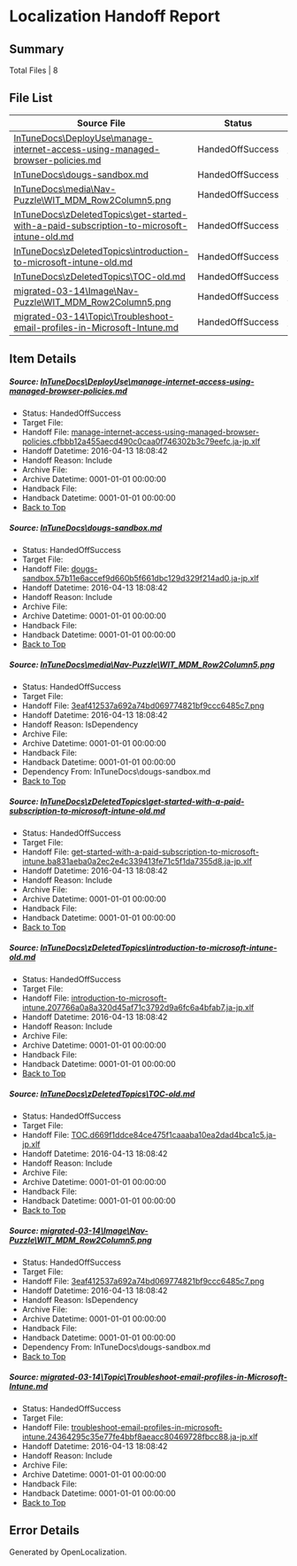 # <a name='report-top'></a> Localization Handoff Report

## Summary
 Total Files | 8

## File List
 Source File | Status | Details 
 ----------- | ------ | ------- 
 [InTuneDocs\DeployUse\manage-internet-access-using-managed-browser-policies.md](https://github.com/Microsoft/IntuneDocs-pr/blob/f6758f477884c059d96faab634f57d215069c2e4/InTuneDocs/DeployUse/manage-internet-access-using-managed-browser-policies.md) | HandedOffSuccess | [Details](#66f88116f674fc6669cdad7027ac08c9dff672d985)
 [InTuneDocs\dougs-sandbox.md](https://github.com/Microsoft/IntuneDocs-pr/blob/29b2eca39d14bcbd00840a73bf5e71d7a74afe04/InTuneDocs/dougs-sandbox.md) | HandedOffSuccess | [Details](#20f955062e2b30a29f84e087acc3227ba962fb2d312)
 [InTuneDocs\media\Nav-Puzzle\WIT_MDM_Row2Column5.png](https://github.com/Microsoft/IntuneDocs-pr/blob/29b2eca39d14bcbd00840a73bf5e71d7a74afe04/InTuneDocs/media/Nav-Puzzle/WIT_MDM_Row2Column5.png) | HandedOffSuccess | [Details](#3eaf412537a692a74bd069774821bf9ccc6485c7994)
 [InTuneDocs\zDeletedTopics\get-started-with-a-paid-subscription-to-microsoft-intune-old.md](https://github.com/Microsoft/IntuneDocs-pr/blob/29b2eca39d14bcbd00840a73bf5e71d7a74afe04/InTuneDocs/zDeletedTopics/get-started-with-a-paid-subscription-to-microsoft-intune-old.md) | HandedOffSuccess | [Details](#1f70c7f8f2a8405f752706db5e7969fbce0ca03e1400)
 [InTuneDocs\zDeletedTopics\introduction-to-microsoft-intune-old.md](https://github.com/Microsoft/IntuneDocs-pr/blob/29b2eca39d14bcbd00840a73bf5e71d7a74afe04/InTuneDocs/zDeletedTopics/introduction-to-microsoft-intune-old.md) | HandedOffSuccess | [Details](#3b9c00857551480257905fe0215aeb25b30506f21421)
 [InTuneDocs\zDeletedTopics\TOC-old.md](https://github.com/Microsoft/IntuneDocs-pr/blob/29b2eca39d14bcbd00840a73bf5e71d7a74afe04/InTuneDocs/zDeletedTopics/TOC-old.md) | HandedOffSuccess | [Details](#eb1b700cbd4694c83e957de96d65bfc369cd2f1b1552)
 [migrated-03-14\Image\Nav-Puzzle\WIT_MDM_Row2Column5.png](https://github.com/Microsoft/IntuneDocs-pr/blob/29b2eca39d14bcbd00840a73bf5e71d7a74afe04/migrated-03-14/Image/Nav-Puzzle/WIT_MDM_Row2Column5.png) | HandedOffSuccess | [Details](#3eaf412537a692a74bd069774821bf9ccc6485c71894)
 [migrated-03-14\Topic\Troubleshoot-email-profiles-in-Microsoft-Intune.md](https://github.com/Microsoft/IntuneDocs-pr/blob/29b2eca39d14bcbd00840a73bf5e71d7a74afe04/migrated-03-14/Topic/Troubleshoot-email-profiles-in-Microsoft-Intune.md) | HandedOffSuccess | [Details](#f736dd44bed11a4f963cca4a54739cb44ff5bc232217)

## Item Details
##### <a name='66f88116f674fc6669cdad7027ac08c9dff672d985'></a> Source: [InTuneDocs\DeployUse\manage-internet-access-using-managed-browser-policies.md](https://github.com/Microsoft/IntuneDocs-pr/blob/f6758f477884c059d96faab634f57d215069c2e4/InTuneDocs/DeployUse/manage-internet-access-using-managed-browser-policies.md)
* Status: HandedOffSuccess
* Target File: 
* Handoff File: [manage-internet-access-using-managed-browser-policies.cfbbb12a455aecd490c0caa0f746302b3c79eefc.ja-jp.xlf](https://github.com/Microsoft/EM.handoff/blob/32c924521619cd2b8eeeaab4ce2efe516cb3a774/ol-handoff/Microsoft/IntuneDocs-pr.ja-jp/master/manage-internet-access-using-managed-browser-policies.cfbbb12a455aecd490c0caa0f746302b3c79eefc.ja-jp.xlf)
* Handoff Datetime: 2016-04-13 18:08:42
* Handoff Reason: Include
* Archive File: 
* Archive Datetime: 0001-01-01 00:00:00
* Handback File: 
* Handback Datetime: 0001-01-01 00:00:00
* [Back to Top](#report-top)

##### <a name='20f955062e2b30a29f84e087acc3227ba962fb2d312'></a> Source: [InTuneDocs\dougs-sandbox.md](https://github.com/Microsoft/IntuneDocs-pr/blob/29b2eca39d14bcbd00840a73bf5e71d7a74afe04/InTuneDocs/dougs-sandbox.md)
* Status: HandedOffSuccess
* Target File: 
* Handoff File: [dougs-sandbox.57b11e6accef9d660b5f661dbc129d329f214ad0.ja-jp.xlf](https://github.com/Microsoft/EM.handoff/blob/32c924521619cd2b8eeeaab4ce2efe516cb3a774/ol-handoff/Microsoft/IntuneDocs-pr.ja-jp/master/dougs-sandbox.57b11e6accef9d660b5f661dbc129d329f214ad0.ja-jp.xlf)
* Handoff Datetime: 2016-04-13 18:08:42
* Handoff Reason: Include
* Archive File: 
* Archive Datetime: 0001-01-01 00:00:00
* Handback File: 
* Handback Datetime: 0001-01-01 00:00:00
* [Back to Top](#report-top)

##### <a name='3eaf412537a692a74bd069774821bf9ccc6485c7994'></a> Source: [InTuneDocs\media\Nav-Puzzle\WIT_MDM_Row2Column5.png](https://github.com/Microsoft/IntuneDocs-pr/blob/29b2eca39d14bcbd00840a73bf5e71d7a74afe04/InTuneDocs/media/Nav-Puzzle/WIT_MDM_Row2Column5.png)
* Status: HandedOffSuccess
* Target File: 
* Handoff File: [3eaf412537a692a74bd069774821bf9ccc6485c7.png](https://github.com/Microsoft/EM.handoff/blob/32c924521619cd2b8eeeaab4ce2efe516cb3a774/ol-handoff/Microsoft/IntuneDocs-pr.ja-jp/master/3eaf412537a692a74bd069774821bf9ccc6485c7.png)
* Handoff Datetime: 2016-04-13 18:08:42
* Handoff Reason: IsDependency
* Archive File: 
* Archive Datetime: 0001-01-01 00:00:00
* Handback File: 
* Handback Datetime: 0001-01-01 00:00:00
* Dependency From: InTuneDocs\dougs-sandbox.md
* [Back to Top](#report-top)

##### <a name='1f70c7f8f2a8405f752706db5e7969fbce0ca03e1400'></a> Source: [InTuneDocs\zDeletedTopics\get-started-with-a-paid-subscription-to-microsoft-intune-old.md](https://github.com/Microsoft/IntuneDocs-pr/blob/29b2eca39d14bcbd00840a73bf5e71d7a74afe04/InTuneDocs/zDeletedTopics/get-started-with-a-paid-subscription-to-microsoft-intune-old.md)
* Status: HandedOffSuccess
* Target File: 
* Handoff File: [get-started-with-a-paid-subscription-to-microsoft-intune.ba831aeba0a2ec2e4c339413fe71c5f1da7355d8.ja-jp.xlf](https://github.com/Microsoft/EM.handoff/blob/32c924521619cd2b8eeeaab4ce2efe516cb3a774/ol-handoff/Microsoft/IntuneDocs-pr.ja-jp/master/get-started-with-a-paid-subscription-to-microsoft-intune.ba831aeba0a2ec2e4c339413fe71c5f1da7355d8.ja-jp.xlf)
* Handoff Datetime: 2016-04-13 18:08:42
* Handoff Reason: Include
* Archive File: 
* Archive Datetime: 0001-01-01 00:00:00
* Handback File: 
* Handback Datetime: 0001-01-01 00:00:00
* [Back to Top](#report-top)

##### <a name='3b9c00857551480257905fe0215aeb25b30506f21421'></a> Source: [InTuneDocs\zDeletedTopics\introduction-to-microsoft-intune-old.md](https://github.com/Microsoft/IntuneDocs-pr/blob/29b2eca39d14bcbd00840a73bf5e71d7a74afe04/InTuneDocs/zDeletedTopics/introduction-to-microsoft-intune-old.md)
* Status: HandedOffSuccess
* Target File: 
* Handoff File: [introduction-to-microsoft-intune.207766a0a8a320d45af71c3792d9a6fc6a4bfab7.ja-jp.xlf](https://github.com/Microsoft/EM.handoff/blob/32c924521619cd2b8eeeaab4ce2efe516cb3a774/ol-handoff/Microsoft/IntuneDocs-pr.ja-jp/master/introduction-to-microsoft-intune.207766a0a8a320d45af71c3792d9a6fc6a4bfab7.ja-jp.xlf)
* Handoff Datetime: 2016-04-13 18:08:42
* Handoff Reason: Include
* Archive File: 
* Archive Datetime: 0001-01-01 00:00:00
* Handback File: 
* Handback Datetime: 0001-01-01 00:00:00
* [Back to Top](#report-top)

##### <a name='eb1b700cbd4694c83e957de96d65bfc369cd2f1b1552'></a> Source: [InTuneDocs\zDeletedTopics\TOC-old.md](https://github.com/Microsoft/IntuneDocs-pr/blob/29b2eca39d14bcbd00840a73bf5e71d7a74afe04/InTuneDocs/zDeletedTopics/TOC-old.md)
* Status: HandedOffSuccess
* Target File: 
* Handoff File: [TOC.d669f1ddce84ce475f1caaaba10ea2dad4bca1c5.ja-jp.xlf](https://github.com/Microsoft/EM.handoff/blob/32c924521619cd2b8eeeaab4ce2efe516cb3a774/ol-handoff/Microsoft/IntuneDocs-pr.ja-jp/master/TOC.d669f1ddce84ce475f1caaaba10ea2dad4bca1c5.ja-jp.xlf)
* Handoff Datetime: 2016-04-13 18:08:42
* Handoff Reason: Include
* Archive File: 
* Archive Datetime: 0001-01-01 00:00:00
* Handback File: 
* Handback Datetime: 0001-01-01 00:00:00
* [Back to Top](#report-top)

##### <a name='3eaf412537a692a74bd069774821bf9ccc6485c71894'></a> Source: [migrated-03-14\Image\Nav-Puzzle\WIT_MDM_Row2Column5.png](https://github.com/Microsoft/IntuneDocs-pr/blob/29b2eca39d14bcbd00840a73bf5e71d7a74afe04/migrated-03-14/Image/Nav-Puzzle/WIT_MDM_Row2Column5.png)
* Status: HandedOffSuccess
* Target File: 
* Handoff File: [3eaf412537a692a74bd069774821bf9ccc6485c7.png](https://github.com/Microsoft/EM.handoff/blob/32c924521619cd2b8eeeaab4ce2efe516cb3a774/ol-handoff/Microsoft/IntuneDocs-pr.ja-jp/master/3eaf412537a692a74bd069774821bf9ccc6485c7.png)
* Handoff Datetime: 2016-04-13 18:08:42
* Handoff Reason: IsDependency
* Archive File: 
* Archive Datetime: 0001-01-01 00:00:00
* Handback File: 
* Handback Datetime: 0001-01-01 00:00:00
* Dependency From: InTuneDocs\dougs-sandbox.md
* [Back to Top](#report-top)

##### <a name='f736dd44bed11a4f963cca4a54739cb44ff5bc232217'></a> Source: [migrated-03-14\Topic\Troubleshoot-email-profiles-in-Microsoft-Intune.md](https://github.com/Microsoft/IntuneDocs-pr/blob/29b2eca39d14bcbd00840a73bf5e71d7a74afe04/migrated-03-14/Topic/Troubleshoot-email-profiles-in-Microsoft-Intune.md)
* Status: HandedOffSuccess
* Target File: 
* Handoff File: [troubleshoot-email-profiles-in-microsoft-intune.24364295c35e77fe4bbf8aeacc80469728fbcc88.ja-jp.xlf](https://github.com/Microsoft/EM.handoff/blob/32c924521619cd2b8eeeaab4ce2efe516cb3a774/ol-handoff/Microsoft/IntuneDocs-pr.ja-jp/master/troubleshoot-email-profiles-in-microsoft-intune.24364295c35e77fe4bbf8aeacc80469728fbcc88.ja-jp.xlf)
* Handoff Datetime: 2016-04-13 18:08:42
* Handoff Reason: Include
* Archive File: 
* Archive Datetime: 0001-01-01 00:00:00
* Handback File: 
* Handback Datetime: 0001-01-01 00:00:00
* [Back to Top](#report-top)


## Error Details

Generated by OpenLocalization.
